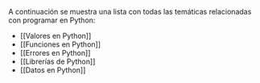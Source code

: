 
A continuación se muestra una lista con todas las temáticas relacionadas con programar en Python:

- [[Valores en Python]]
- [[Funciones en Python]]
- [[Errores en Python]]
- [[Librerías de Python]]
- [[Datos en Python]]

